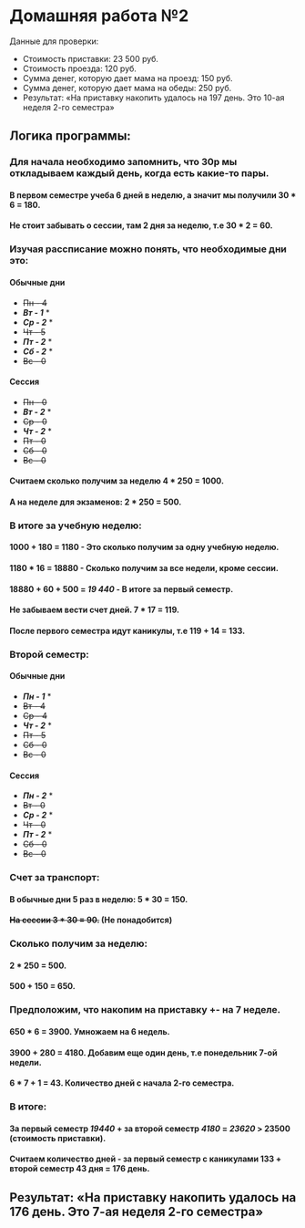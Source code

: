 # Домашняя работа №2
Данные для проверки:
* Стоимость приставки: 23 500 руб.
* Стоимость проезда: 120 руб.
* Сумма денег, которую дает мама на проезд: 150 руб.
* Сумма денег, которую дает мама на обеды: 250 руб.
* Результат: «На приставку накопить удалось на 197 день. Это 10-ая неделя 2-го семестра»
## Логика программы:
### Для начала необходимо запомнить, что 30р мы откладываем каждый день, когда есть какие-то пары.
#### В первом семестре учеба 6 дней в неделю, а значит мы получили 30 * 6 = 180.
#### Не стоит забывать о сессии, там 2 дня за неделю, т.е 30 * 2 = 60.
### Изучая рассписание можно понять, что необходимые дни это:
#### Обычные дни
* ~~Пн - 4~~
* ***Вт - 1*** *
* ***Ср - 2*** *
* ~~Чт - 5~~
* ***Пт - 2*** *
* ***Сб - 2*** *
* ~~Вс - 0~~
#### Сессия
* ~~Пн - 0~~
* ***Вт - 2*** *
* ~~Ср - 0~~
* ***Чт - 2*** *
* ~~Пт - 0~~
* ~~Сб - 0~~
* ~~Вс - 0~~
#### Считаем сколько получим за неделю 4 * 250 = 1000.
#### А на неделе для экзаменов: 2 * 250 = 500.
### В итоге за учебную неделю:
#### 1000 + 180 = 1180 - Это сколько получим за одну учебную неделю.
#### 1180 * 16 = 18880 - Сколько получим за все недели, кроме сессии.
#### 18880 + 60 + 500 = ***19 440*** - В итоге за первый семестр.
#### Не забываем вести счет дней. 7 * 17 = 119.
#### После первого семестра идут каникулы, т.е 119 + 14 = 133.
### Второй семестр:
#### Обычные дни
* ***Пн - 1*** *
* ~~Вт - 4~~
* ~~Ср - 4~~
* ***Чт - 2*** *
* ~~Пт - 5~~
* ~~Сб - 0~~
* ~~Вс - 0~~
#### Сессия
* ***Пн - 2*** *
* ~~Вт - 0~~
* ***Ср - 2*** *
* ~~Чт - 0~~
* ***Пт - 2*** *
* ~~Сб - 0~~
* ~~Вс - 0~~
### Счет за транспорт:
#### В обычные дни 5 раз в неделю: 5 * 30 = 150.
#### ~~На сессии 3 * 30 = 90.~~ (Не понадобится)
### Сколько получим за неделю:
#### 2 * 250 = 500. 
#### 500 + 150 = 650.
### Предположим, что накопим на приставку +- на 7 неделе.
#### 650 * 6 = 3900. Умножаем на 6 недель.
#### 3900 + 280 = 4180. Добавим еще один день, т.е понедельник 7-ой недели.
#### 6 * 7 + 1 = 43. Количество дней с начала 2-го семестра.
### В итоге:
#### За первый семестр ***19440*** + за второй семестр ***4180*** = ***23620*** > 23500 (стоимость приставки).
#### Считаем количество дней - за первый семестр с каникулами 133 + второй семестр 43 дня = 176 день. 
## Результат: «На приставку накопить удалось на 176 день. Это 7-ая неделя 2-го семестра»
